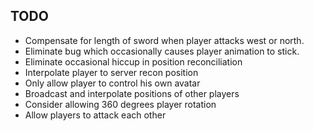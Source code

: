 ## TODO
* Compensate for length of sword when player attacks west or north.
* Eliminate bug which occasionally causes player animation to stick.
* Eliminate occasional hiccup in position reconciliation
* Interpolate player to server recon position
* Only allow player to control his own avatar
* Broadcast and interpolate positions of other players
* Consider allowing 360 degrees player rotation
* Allow players to attack each other